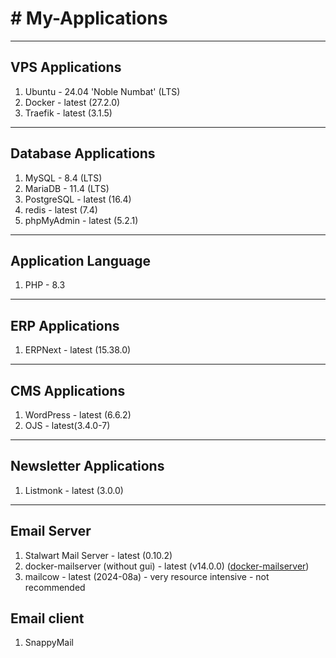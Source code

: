 # # My-Applications
------------------------------------
## VPS Applications
1. Ubuntu - 24.04 'Noble Numbat' (LTS)
2. Docker - latest (27.2.0)
3. Traefik - latest (3.1.5)
------------------------------------
## Database Applications
1. MySQL - 8.4 (LTS)
2. MariaDB - 11.4 (LTS)
3. PostgreSQL - latest (16.4)
4. redis - latest (7.4)
5. phpMyAdmin - latest (5.2.1)
------------------------------------
## Application Language
1. PHP - 8.3
------------------------------------
## ERP Applications
1. ERPNext - latest (15.38.0)
------------------------------------
## CMS Applications
1. WordPress - latest (6.6.2)
2. OJS - latest(3.4.0-7)
------------------------------------
## Newsletter Applications
1. Listmonk - latest (3.0.0)
------------------------------------
## Email Server
1. Stalwart Mail Server - latest (0.10.2)
2. docker-mailserver (without gui) - latest (v14.0.0) ([docker-mailserver](https://github.com/docker-mailserver/docker-mailserver))
3. mailcow - latest (2024-08a) - very resource intensive - not recommended
## Email client
1. SnappyMail